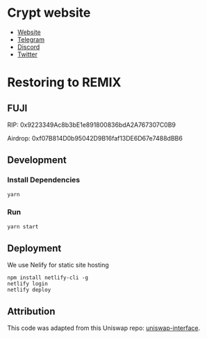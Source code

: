 # Crypt website

- [Website](https://0xcryptfi.gitbook.io/the-crypt/)
- [Telegram](https://t.me/joinchat/YBoR54Dbu-80MTE9)
- [Discord](https://discord.gg/zrrdQRAj)
- [Twitter](https://twitter.com/0xcryptfi)

# Restoring to REMIX
## FUJI
RIP:
0x9223349Ac8b3bE1e891800836bdA2A767307C0B9

Airdrop:
0xf07B814D0b95042D9B16faf13DE6D67e7488dBB6

## Development

### Install Dependencies

```bash
yarn
```

### Run

```bash
yarn start
```

## Deployment
We use Nelify for static site hosting
```
npm install netlify-cli -g
netlify login
netlify deploy
```
## Attribution
This code was adapted from this Uniswap repo: [uniswap-interface](https://github.com/Uniswap/uniswap-interface).